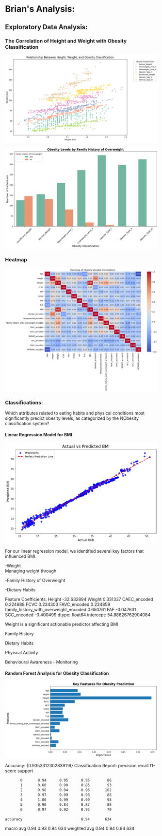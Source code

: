 



















# Brian's Analysis:




## Exploratory Data Analysis:

### The Correlation of Height and Weight with Obesity Classification

![Figure 1](https://raw.githubusercontent.com/ngoqbrian/Obesity-Risk-Scoring-Enhancing-Health-Insurance-Plans/Team-Project-1/Brian%20Ngo/images/figure1.png)






![Figure 2](https://raw.githubusercontent.com/ngoqbrian/Obesity-Risk-Scoring-Enhancing-Health-Insurance-Plans/Team-Project-1/Brian%20Ngo/images/figure2.png)




### Heatmap

![Figure 3](https://raw.githubusercontent.com/ngoqbrian/Obesity-Risk-Scoring-Enhancing-Health-Insurance-Plans/Team-Project-1/Brian%20Ngo/images/figure3.png)








### Classifications:
Which attributes related to eating habits and physical conditions most significantly predict obesity levels, as categorized by the NObesity classification system?

#### Linear Regression Model for BMI

![Figure 4](https://raw.githubusercontent.com/ngoqbrian/Obesity-Risk-Scoring-Enhancing-Health-Insurance-Plans/Team-Project-1/Brian%20Ngo/images/figure4.png)



For our linear regression model, we identified several key factors that influenced BMI.

-Weight  
    Managing weight through

-Family History of Overweight


-Dietary Habits





Feature Coefficients:
Height                                   -32.632894
Weight                                     0.331337
CAEC_encoded                               0.224688
FCVC                                       0.234303
FAVC_encoded                               0.234859
family_history_with_overweight_encoded     0.650761
FAF                                       -0.047631
SCC_encoded                               -0.400499
dtype: float64
intercept: 54.88626762904084


Weight is a significant actionable predictor affecting BMI

Family History

Dietary Habits

Phyiscal Activity

Behavioural Awareness - Monitoring


#### Random Forest Analysis for Obesity Classification

![Figure 5](https://raw.githubusercontent.com/ngoqbrian/Obesity-Risk-Scoring-Enhancing-Health-Insurance-Plans/Team-Project-1/Brian%20Ngo/images/figure5.png)


Accuracy: {0.9353312302839116}
Classification Report:
               precision    recall  f1-score   support

           0       0.94      0.95      0.95        86
           1       0.80      0.90      0.85        93
           2       0.98      0.94      0.96       102
           3       0.97      0.99      0.98        88
           4       1.00      0.99      0.99        98
           5       0.90      0.84      0.87        88
           6       0.97      0.92      0.95        79

    accuracy                           0.94       634
   macro avg       0.94      0.93      0.94       634
weighted avg       0.94      0.94      0.94       634











